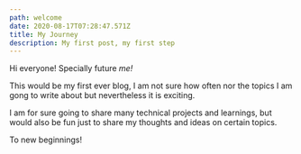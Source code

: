 ```yaml
---
path: welcome
date: 2020-08-17T07:28:47.571Z
title: My Journey
description: My first post, my first step
---
```

Hi everyone! Specially future *me!* 

This would be my first ever blog, I am not sure how often nor the topics I am gong to write about but nevertheless it is exciting. 

I am for sure going to share many technical projects and learnings, but would also be fun just to share my thoughts and ideas on certain topics. 

To new beginnings!